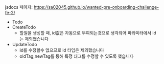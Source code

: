 jsdocs 페이지: https://sa02045.github.io/wanted-pre-onboarding-challenge-fe-2/

- Todo
- CreateTodo
  - 할일을 생성할 때, id값은 자동으로 부여되는것으로 생각되어 파라미터에서 id는 제외했습니다
- UpdateTodo
  - id를 수정할수 없으므로 id 타입은 제외했습니다
  - oldTag,newTag를 통해 특정 태그를 수정할 수 있도록 했습니다
